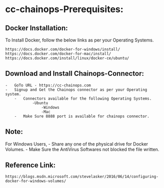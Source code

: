 # cc-chainops-Prerequisites:

Docker Installation:
--------------------
To Install Docker, follow the below links as per your Operating Systems.

	https://docs.docker.com/docker-for-windows/install/
	https://docs.docker.com/docker-for-mac/install/
	https://docs.docker.com/install/linux/docker-ce/ubuntu/

Download and Install Chainops-Connector:
----------------------------------------
	-	GoTo URL - https://cc-chainops.com
	-	Signup and Get the Chainops connector as per your Operating system.
    	-	Connectors available for the following Operating Systems.
	    		-Ubuntu
            		-Windows
            		-Mac
    	-	Make Sure 8888 port is available for chainops connector.

Note:
-----
For Windows Users,
	-	Share any one of the physical drive for Docker Volumes.
     	-	Make Sure the AntiVirus Softwares not blocked the file written.

Reference Link: 
---------------
	https://blogs.msdn.microsoft.com/stevelasker/2016/06/14/configuring-docker-for-windows-volumes/
